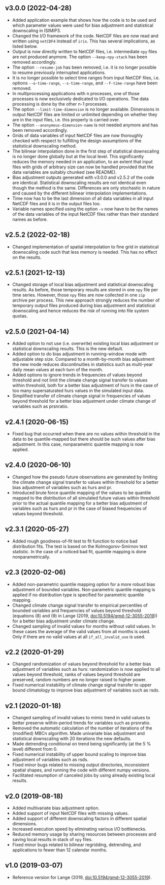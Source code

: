## v3.0.0 (2022-04-28)

* Added application example that shows how the code is to be used and which parameter values were used for bias adjustment and statistical downscaling in ISIMIP3.
* Changed the I/O framework of the code. NetCDF files are now read and written using `netCDF4` instead of `iris`. This has several implications, as listed below.
* Output is now directly written to NetCDF files, i.e. intermediate `npy` files are not produced anymore. The option `--keep-npy-stack` has been removed accordingly.
* The option `--resume-job` has been removed, i.e. it is no longer possible to resume previously interrupted applications.
* It is no longer possible to select time ranges from input NetCDF files, i.e. options `--o-time-range`, `--s-time-range`, and `--f-time-range` have been removed.
* In multiprocessing applications with n processes, one of those processes is now exclusively dedicated to I/O operations. The data processing is done by the other n-1 processes.
* The option `--limit-time-dimension` is no longer available. Dimensions in output NetCDF files are limited or unlimited depending on whether they are in the input files, i.e. this property is carried over.
* The option `--anonymous-dimension-name` is not needed anymore and has been removed accordingly.
* Grids of data variables of input NetCDF files are now thoroughly checked with respect to fulfilling the design assumptions of the statistical downscaling method.
* The bilinear interpolation done in the first step of statistical downscaling is no longer done globally but at the local level. This significantly reduces the memory needed in an application, to an extent that input files with grids of arbitrary size can now be handled provided that the data variables are suitably chunked (see README).
* Bias adjustment outputs generated with v3.0.0 and v2.5.2 of the code are identical. Statistical downscaling results are not identical even though the method is the same. Differences are only stochastic in nature and caused by the different bilinear interpolation implementations.
* Time now has to be the last dimension of all data variables in all input NetCDF files and it is in the output files too.
* Variable names specified using the option `-v` now have to be the names of the data variables of the input NetCDF files rather than their standard names as before.



## v2.5.2 (2022-02-18)

* Changed implementation of spatial interpolation to fine grid in statistical downscaling code such that less memory is needed. This has no effect on the results.



## v2.5.1 (2021-12-13)

* Changed storage of local bias adjustment and statistical downscaling results. As before, those temporary results are stored in one `npy` file per time series. However, those `npy` files are now collected in one `zip` archive per process. This new approach strongly reduces the number of temporary output files produced during bias adjustment and statistical downscaling and hence reduces the risk of running into file system quotas.



## v2.5.0 (2021-04-14)

* Added option to not use (i.e. overwrite) existing local bias adjustment or statistical downscaling results. This is the new default.
* Added option to do bias adjustment in running-window mode with adjustable step size. Compared to a month-by-month bias adjustment the new mode reduces discontinuities in statistics such as multi-year daily mean values at each turn of the month.
* Added options to ignore trends in frequencies of values beyond threshold and not limit the climate change signal transfer to values within threshold, both for a better bias adjustment of hurs in the case of too many supersaturated hurs values in the simulated input data.
* Simplified transfer of climate change signal in frequencies of values beyond threshold for a better bias adjustment under climate change of variables such as prsnratio.



## v2.4.1 (2020-06-15)

* Fixed bug that occurred when there are no values within threshold in the data to be quantile-mapped but there should be such values after bias adjustment. In this case, nonparametric quantile mapping is now applied.



## v2.4.0 (2020-06-10)

* Changed how the pseudo future observations are generated by limiting the climate change signal transfer to values within threshold for a better bias adjustment of variables such as hurs and pr.
* Introduced brute force quantile mapping of the values to be quantile mapped to the distribution of all simulated future values within threshold prior to the actual quantile mapping for a better bias adjustment of variables such as hurs and pr in the case of biased frequencies of values beyond threshold.



## v2.3.1 (2020-05-27)

* Added rough goodness-of-fit test to fit function to notice bad distribution fits. The test is based on the Kolmogorov-Smirnov test statistic. In the case of a noticed bad fit, quantile mapping is done nonparametrically.



## v2.3 (2020-02-06)

* Added non-parametric quantile mapping option for a more robust bias adjustment of bounded variables. Non-parametric quantile mapping is applied if no distribution type is specified for parametric quantile mapping.
* Changed climate change signal transfer to empirical percentiles of bounded variables and frequencies of values beyond threshold (equations (8) and (9) in Lange (2019, [doi:10.5194/gmd-12-3055-2019](https://doi.org/10.5194/gmd-12-3055-2019))) for a better bias adjustment under climate change.
* Changed sampling of invalid values for months without valid values. In these cases the average of the valid values from all months is used. Only if there are no valid values at all `if_all_invalid_use` is used.



## v2.2 (2020-01-29)

* Changed randomization of values beyond threshold for a better bias adjustment of variables such as hurs: randomization is now applied to all values beyond threshold, ranks of values beyond threshold are preserved, random numbers are no longer raised to higher power.
* Fixed numerical instability of climate change signal transfer to upper bound climatology to improve bias adjustment of variables such as rsds.



## v2.1 (2020-01-18)

* Changed sampling of invalid values to mimic trend in valid values to better preserve within-period trends for variables such as prsnratio.
* Removed the automatic calculation of the number of iterations of the (modified) MBCn algorithm. Made univariate bias adjustment and statistical downscaling with 20 iterations the new defaults.
* Made detrending conditional on trend being significantly (at the 5 % level) different from 0.
* Fixed numerical instability of upper bound scaling to improve bias adjustment of variables such as rsds.
* Fixed minor bugs related to missing output directories, inconsistent spatial shapes, and running the code with different numpy versions.
* Facilitated resumption of canceled jobs by using already existing local results.



## v2.0 (2019-08-18)

* Added multivariate bias adjustment option.
* Added support of input NetCDF files with missing values.
* Added support of different downscaling factors in different spatial dimensions.
* Increased execution speed by eliminating various I/O bottlenecks.
* Reduced memory usage by sharing resources between processes and saving local results in stack of `npy` files.
* Fixed minor bugs related to bilinear regridding, detrending, and applications to fewer than 12 calendar months.



## v1.0 (2019-03-07)

* Reference version for Lange (2019, [doi:10.5194/gmd-12-3055-2019](https://doi.org/10.5194/gmd-12-3055-2019)).
